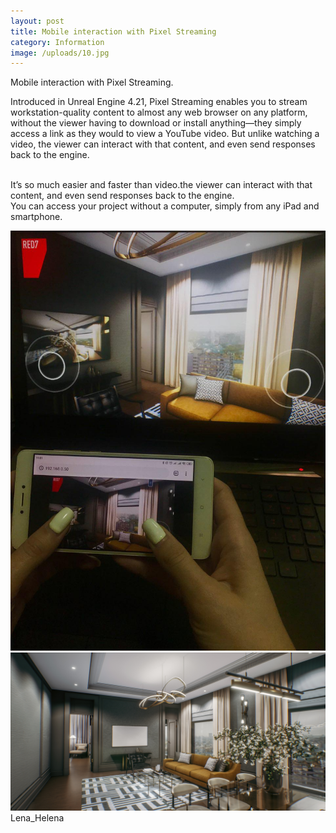 ```yaml
---
layout: post
title: Mobile interaction with Pixel Streaming
category: Information
image: /uploads/10.jpg
---
```


Mobile interaction with Pixel Streaming.

Introduced in Unreal Engine 4.21, Pixel Streaming enables you to stream workstation-quality content to almost any web browser on any platform, without the viewer having to download or install anything—they simply access a link as they would to view a YouTube video. But unlike watching a video, the viewer can interact with that content, and even send responses back to the engine.&nbsp;

<br>It’s so much easier and faster than video.the viewer can interact with that content, and even send responses back to the engine.&nbsp;<br>You can access your project without a computer, simply from any iPad and smartphone.

![](/uploads/photo-2019-05-22-11-08-48.jpg)![](/uploads/10.jpg)Lena\_Helena